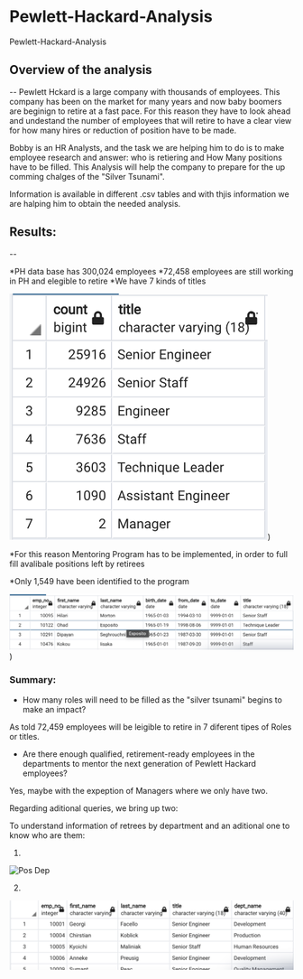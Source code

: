 # Pewlett-Hackard-Analysis
Pewlett-Hackard-Analysis

## Overview of the analysis
--
Pewlett Hckard is a large company with thousands of employees. This company has been on the market for many years and now baby boomers are beginign to retire at a fast pace. For this reason they have to look ahead and undestand the number of employees that will retire to have a clear view for how many hires or reduction of position have to be made. 

Bobby is an HR Analysts, and the task we are helping him to do is to make employee research and answer: who is retiering and How Many positions have to be filled. This Analysis will help the company to prepare for the up comming chalges of the "Silver Tsunami".

Information is available in different .csv tables and with thjis information we are halping him to obtain the needed analysis.

## Results:
--

*PH data base has 300,024 employees
*72,458 employees are still working in PH and elegible to retire
*We have 7 kinds of titles 

![Ret](/Images/retiring%20titles.png))

*For this reason Mentoring Program has to be implemented, in order to full fill avalibale positions left by retirees

*Only 1,549 have been identified to the program

![Ment](/Images/Mentorship%20Program.png))

### Summary:

* How many roles will need to be filled as the "silver tsunami" begins to make an impact?

As told 72,459 employees will be leigible to retire in 7 diferent tipes of Roles or titles.

* Are there enough qualified, retirement-ready employees in the departments to mentor the next generation of Pewlett Hackard employees?

Yes, maybe with the expeption of Managers where we only have two.

Regarding aditional queries, we bring up two:

To understand information of retrees by department and an aditional one to know who are them:

1.

![Pos Dep](/[/Images/position_per_department.png)

2.

![Ret by Dep](/Images/retirees_per%20department.png)








